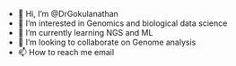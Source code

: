 - 👋 Hi, I’m @DrGokulanathan
- 👀 I’m interested in Genomics and biological data science
- 🌱 I’m currently learning NGS and ML
- 💞️ I’m looking to collaborate on Genome analysis
- 📫 How to reach me email 

<!---
DrGokulanathan/DrGokulanathan is a ✨ special ✨ repository because its `README.md` (this file) appears on your GitHub profile.
You can click the Preview link to take a look at your changes.
--->
